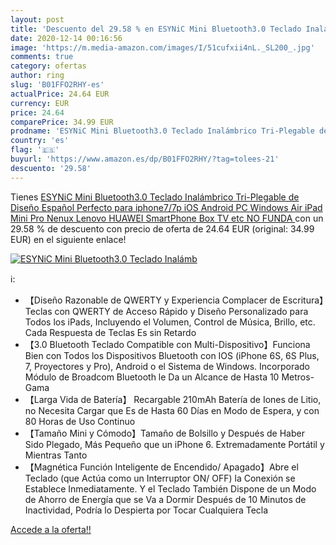 ```yaml
---
layout: post
title: 'Descuento del 29.58 % en ESYNiC Mini Bluetooth3.0 Teclado Inalámb'
date: 2020-12-14 00:16:56
image: 'https://m.media-amazon.com/images/I/51cufxii4nL._SL200_.jpg'
comments: true
category: ofertas
author: ring
slug: 'B01FFO2RHY-es'
actualPrice: 24.64 EUR
currency: EUR
price: 24.64
comparePrice: 34.99 EUR
prodname: 'ESYNiC Mini Bluetooth3.0 Teclado Inalámbrico Tri-Plegable de Diseño Español Perfecto para iphone7/7p iOS Android PC Windows Air iPad Mini Pro Nenux Lenovo HUAWEI SmartPhone Box TV etc  NO FUNDA  '
country: 'es'
flag: '🇪🇸'
buyurl: 'https://www.amazon.es/dp/B01FFO2RHY/?tag=tolees-21'
descuento: '29.58'
---
```


Tienes [ESYNiC Mini Bluetooth3.0 Teclado Inalámbrico Tri-Plegable de Diseño Español Perfecto para iphone7/7p iOS Android PC Windows Air iPad Mini Pro Nenux Lenovo HUAWEI SmartPhone Box TV etc  NO FUNDA  ](https://www.amazon.es/dp/B01FFO2RHY/?tag=tolees-21) con un 29.58 % de descuento con precio de oferta de 24.64 EUR (original: 34.99 EUR) en el siguiente enlace!

[![ESYNiC Mini Bluetooth3.0 Teclado Inalámb](https://m.media-amazon.com/images/I/51cufxii4nL._SL200_.jpg)](https://www.amazon.es/dp/B01FFO2RHY/?tag=tolees-21)

ℹ️:

- 【Diseño Razonable de QWERTY y Experiencia Complacer de Escritura】Teclas con QWERTY de Acceso Rápido y Diseño Personalizado para Todos los iPads, Incluyendo el Volumen, Control de Música, Brillo, etc. Cada Respuesta de Teclas Es sin Retardo
- 【3.0 Bluetooth Teclado Compatible con Multi-Dispositivo】Funciona Bien con Todos los Dispositivos Bluetooth con IOS (iPhone 6S, 6S Plus, 7, Proyectores y Pro), Android o el Sistema de Windows. Incorporado Módulo de Broadcom Bluetooth le Da un Alcance de Hasta 10 Metros- Gama
- 【Larga Vida de Batería】 Recargable 210mAh Batería de Iones de Litio, no Necesita Cargar que Es de Hasta 60 Días en Modo de Espera, y con 80 Horas de Uso Continuo
- 【Tamaño Mini y Cómodo】Tamaño de Bolsillo y Después de Haber Sido Plegado, Más Pequeño que un iPhone 6. Extremadamente Portátil y Mientras Tanto
- 【Magnética Función Inteligente de Encendido/ Apagado】Abre el Teclado (que Actúa como un Interruptor ON/ OFF) la Conexión se Establece Inmediatamente. Y el Teclado También Dispone de un Modo de Ahorro de Energía que se Va a Dormir Después de 10 Minutos de Inactividad, Podría lo Despierta por Tocar Cualquiera Tecla

[Accede a la oferta!!](https://www.amazon.es/dp/B01FFO2RHY/?tag=tolees-21)
